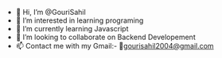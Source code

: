 - 👋 Hi, I’m @GouriSahil
- 👀 I’m interested in learning programing
- 🌱 I’m currently learning Javascript
- 💞️ I’m looking to collaborate on Backend Developement
- 📫 Contact me with my Gmail:- 📧gourisahil2004@gmail.com

<!---
GouriSahil/GouriSahil is a ✨ special ✨ repository because its `README.md` (this file) appears on your GitHub profile.
You can click the Preview link to take a look at your changes.
--->

